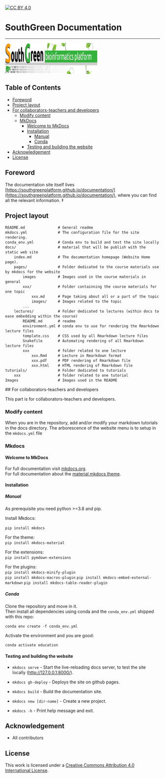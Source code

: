 [![CC BY 4.0][cc-by-shield]][cc-by]


# SouthGreen Documentation
---------------------------

<img src="images/logo.jpeg" width="300" height="100" />

## Table of Contents

   * [Foreword](#foreword)
   * [Project layout](#project-layout)
   * [For collaborators-teachers and developers](#for-collaborators-teachers-and-developers)     
     * [Modify content](#modify-content)   
     * [MkDocs](#mkdocs)
        * [Welcome to MkDocs](#welcome-to-mkdocs)
        * [Installation](#installation)
          * [Manual](#manual)
          * [Conda](#conda)
        * [Testing and building the website](#testing-and-building-the-website)
   * [Acknowledgement](#acknowledgement)
   * [License](#license)


## Foreword

The documentation site itself lives [https://southgreenplatform.github.io/documentation/](https://southgreenplatform.github.io/documentation/),
where you can find all the relevant information.  ‡

## Project layout

    README.md               # General readme 
    mkdocs.yml              # The configuration file for the site rendering.
    conda_env.yml           # Conda env to build and test the site locally
    docs/                   # material that will be publish with the static web site
        index.md            # The documentation homepage (Website Home page).
        pages/              # Folder dedicated to the course materials use by mkdocs for the website
            images          # Images used in the course materials in general
            xxx/            # Folder containning the course materials for one topic
                xxx.md      # Page taking about all or a part of the topic
                images/     # Images related to the topic
            ...    
        lectures/           # Folder dedicated to lectures (within docs to ease embedding within the course)
            README.md       # readme
            environment.yml # conda env to use for rendering the Rmarkdown lecture files
            template.css    # CSS used by all Rmarkdown lecture files
            Snakefile       # Automating rendering of all Rmarkdown lecture files
            xxx             # folder related to one lecture
                xxx.Rmd     # Lecture in Rmarkdown format
                xxx.pdf     # PDF rendering of Rmarkdown file
                xxx.html    # HTML rendering of Rmarkdown file
    tutorials/              # Folder dedicated to tutorials
        xxx                 # folder related to one tutorial
    Images                  # Images used in the README

## For collaborators-teachers and developers

This part is for collaborators-teachers and developers.

### Modify content

When you are in the repository, add and/or modify your markdown tutorials in the docs directory.
The arborescence of the website menu is to setup in the `mkdocs.yml` file

### Mkdocs

#### Welcome to MkDocs

For full documentation visit [mkdocs.org](https://www.mkdocs.org).  
For full documentation about the [material mkdocs theme](https://squidfunk.github.io/mkdocs-material/).

#### Installation

##### Manual

As prerequisite you need python >=3.8 and pip.  

Install Mkdocs:

`pip install mkdocs`

For the theme:  
`pip install mkdocs-material`

For the extensions:  
`pip install pymdown-extensions`

For the plugins:  
`pip install mkdocs-minify-plugin`  
`pip install mkdocs-macros-plugin`
`pip install mkdocs-embed-external-markdown`
`pip install mkdocs-table-reader-plugin`

##### Conda

Clone the repository and move in it.  
Then install all dependencies using conda and the `conda_env.yml` shipped with this repo:

```
conda env create -f conda_env.yml
```

Activate the environment and you are good:

```
conda activate education
```

#### Testing and building the website


* `mkdocs serve` - Start the live-reloading docs server, to test the site locally (http://127.0.0.1:8000/).
* `mkdocs gh-deploy` - Deploys the site on github pages.

* `mkdocs build` - Build the documentation site.
* `mkdocs new [dir-name]` - Create a new project.
* `mkdocs -h` - Print help message and exit.


##  Acknowledgement

 * All contributors

## License

This work is licensed under a [Creative Commons Attribution 4.0 International License][cc-by].

[cc-by]: http://creativecommons.org/licenses/by/4.0/
[cc-by-shield]: https://img.shields.io/badge/License-CC%20BY%204.0-lightgrey.svg

